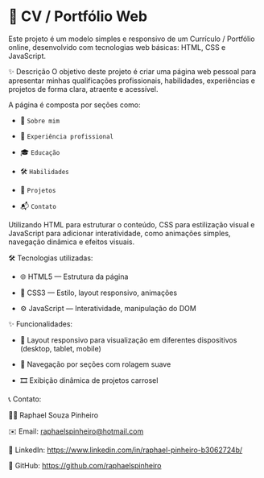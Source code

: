 # 📄 CV / Portfólio Web

Este projeto é um modelo simples e responsivo de um Currículo / Portfólio online, desenvolvido com tecnologias web básicas: HTML, CSS e JavaScript.

✨ Descrição
O objetivo deste projeto é criar uma página web pessoal para apresentar minhas qualificações profissionais, habilidades, experiências e projetos de forma clara, atraente e acessível.

A página é composta por seções como:

- 👤 `Sobre mim`

- 💼 `Experiência profissional`

- 🎓 `Educação`

- 🛠️ `Habilidades`

- 📁 `Projetos`

- 📬 `Contato`

Utilizando HTML para estruturar o conteúdo, CSS para estilização visual e JavaScript para adicionar interatividade, como animações simples, navegação dinâmica e efeitos visuais.

🛠️ Tecnologias utilizadas:

- 🌐 HTML5 — Estrutura da página

- 🎨 CSS3 — Estilo, layout responsivo, animações

- ⚙️ JavaScript — Interatividade, manipulação do DOM

✨ Funcionalidades:

- 📱 Layout responsivo para visualização em diferentes dispositivos (desktop, tablet, mobile)

- 🔄 Navegação por seções com rolagem suave

- 🎞️ Exibição dinâmica de projetos carrosel

📞 Contato:

🙋‍♂️ Raphael Souza Pinheiro

✉️ Email: raphaelspinheiro@hotmail.com

🔗 LinkedIn: https://www.linkedin.com/in/raphael-pinheiro-b3062724b/

🐙 GitHub: https://github.com/raphaelspinheiro


